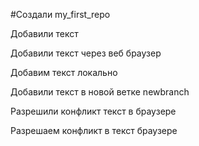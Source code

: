 #Создали my_first_repo

Добавили текст

Добавили текст через веб браузер

Добавим текст локально

Добавили текст в новой ветке newbranch

Разрешили конфликт текст в браузере

Разрешаем конфликт в текст браузере

